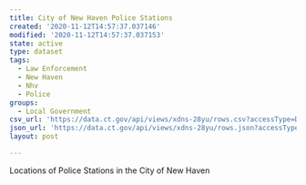 ```yaml
---
title: City of New Haven Police Stations
created: '2020-11-12T14:57:37.037146'
modified: '2020-11-12T14:57:37.037153'
state: active
type: dataset
tags:
  - Law Enforcement
  - New Haven
  - Nhv
  - Police
groups:
  - Local Government
csv_url: 'https://data.ct.gov/api/views/xdns-28yu/rows.csv?accessType=DOWNLOAD'
json_url: 'https://data.ct.gov/api/views/xdns-28yu/rows.json?accessType=DOWNLOAD'
layout: post

---
```

Locations of Police Stations in the City of New Haven
